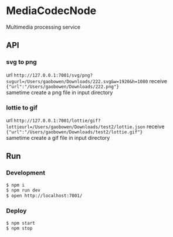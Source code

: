 # MediaCodecNode

Multimedia processing service

## API
### svg to png
url `http://127.0.0.1:7001/svg/png?svgurl=/Users/gaobowen/Downloads/222.svg&w=1920&h=1080` 
receive `{"url":"/Users/gaobowen/Downloads/222.png"}`  
sametime create a png file in input directory

### lottie to gif
url `http://127.0.0.1:7001/lottie/gif?lottieurl=/Users/gaobowen/Downloads/test2/lottie.json`
receive `{"url":"/Users/gaobowen/Downloads/test2/lottie.gif"}`  
sametime create a gif file in input directory

## Run
### Development

```bash
$ npm i
$ npm run dev
$ open http://localhost:7001/
```

### Deploy

```bash
$ npm start
$ npm stop
```